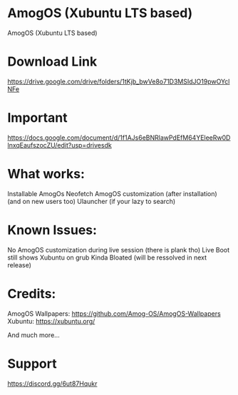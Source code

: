 # AmogOS (Xubuntu LTS based)
AmogOS (Xubuntu LTS based)

# Download Link
https://drive.google.com/drive/folders/1tKjb_bwVe8o71D3MSIdJO19pwOYclNFe

# Important 
https://docs.google.com/document/d/1f1AJs6eBNRlawPdEfM64YEleeRw0DlnxqEaufszocZU/edit?usp=drivesdk

# What works:
Installable 
AmogOs Neofetch 
AmogOS customization (after installation) (and on new users too)
Ulauncher (if your lazy to search)

# Known Issues:
No AmogOS customization during live session (there is plank tho)
Live Boot still shows Xubuntu on grub 
Kinda Bloated (will be ressolved in next release)

# Credits:
AmogOS Wallpapers: https://github.com/Amog-OS/AmogOS-Wallpapers
Xubuntu: https://xubuntu.org/

And much more…

# Support
https://discord.gg/6ut87Hqukr
